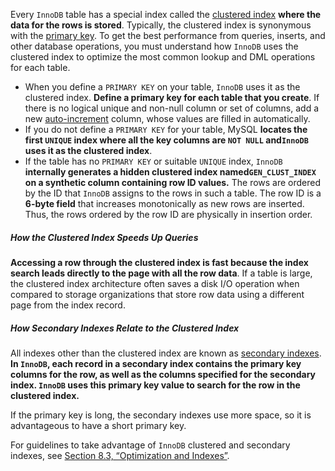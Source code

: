 Every `InnoDB` table has a special index called the [clustered index](https://dev.mysql.com/doc/refman/8.0/en/glossary.html#glos_clustered_index) **where the data for the rows is stored**. Typically, the clustered index is synonymous with the [primary key](https://dev.mysql.com/doc/refman/8.0/en/glossary.html#glos_primary_key). To get the best performance from queries, inserts, and other database operations, you must understand how `InnoDB` uses the clustered index to optimize the most common lookup and DML operations for each table.

- When you define a `PRIMARY KEY` on your table, `InnoDB` uses it as the clustered index. **Define a primary key for each table that you create**. If there is no logical unique and non-null column or set of columns, add a new [auto-increment](https://dev.mysql.com/doc/refman/8.0/en/glossary.html#glos_auto_increment) column, whose values are filled in automatically.
- If you do not define a `PRIMARY KEY` for your table, MySQL **locates the first `UNIQUE` index where all the key columns are `NOT NULL` and`InnoDB` uses it as the clustered index**.
- If the table has no `PRIMARY KEY` or suitable `UNIQUE` index, `InnoDB` **internally generates a hidden clustered index named`GEN_CLUST_INDEX` on a synthetic column containing row ID values.** The rows are ordered by the ID that `InnoDB` assigns to the rows in such a table. The row ID is a **6-byte field** that increases monotonically as new rows are inserted. Thus, the rows ordered by the row ID are physically in insertion order.

##### How the Clustered Index Speeds Up Queries

**Accessing a row through the clustered index is fast because the index search leads directly to the page with all the row data**. If a table is large, the clustered index architecture often saves a disk I/O operation when compared to storage organizations that store row data using a different page from the index record.

##### How Secondary Indexes Relate to the Clustered Index

All indexes other than the clustered index are known as [secondary indexes](https://dev.mysql.com/doc/refman/8.0/en/glossary.html#glos_secondary_index). **In `InnoDB`, each record in a secondary index contains the primary key columns for the row, as well as the columns specified for the secondary index. `InnoDB` uses this primary key value to search for the row in the clustered index.**

If the primary key is long, the secondary indexes use more space, so it is advantageous to have a short primary key.

For guidelines to take advantage of `InnoDB` clustered and secondary indexes, see [Section 8.3, “Optimization and Indexes”](https://dev.mysql.com/doc/refman/8.0/en/optimization-indexes.html).